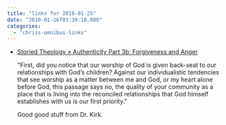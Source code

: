 ```yaml
---
title: "links for 2010-01-25"
date: "2010-01-26T03:30:18.000"
categories: 
  - "chriss-omnibus-links"
---
```


- [Storied Theology » Authenticity Part 3b: Forgiveness and Anger](http://www.jrdkirk.com/?p=95)
    
    "First, did you notice that our worship of God is given back-seat to our relationships with God’s children? Against our individualistic tendencies that see worship as a matter between me and God, or my heart alone before God, this passage says no, the quality of your community as a place that is living into the reconciled relationships that God himself establishes with us is our first priority."
    
    Good good stuff from Dr. Kirk.
